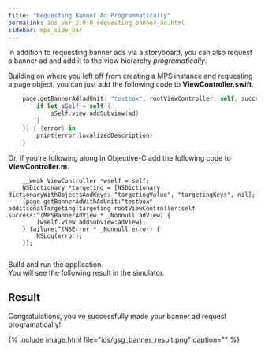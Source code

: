 ```yaml
---
title: "Requesting Banner Ad Programmatically"
permalink: ios_ver_2.0.0_requesting_banner_ad.html
sidebar: mps_side_bar
---
```

In addition to requesting banner ads via a storyboard, you can also request a banner ad and add it to the view hierarchy *programatically*.  

Building on where you left off from creating a MPS instance and requesting a page object, you can just add the following code to **ViewController.swift**.

```swift
    page.getBannerAd(adUnit: "testbox", rootViewController: self, success: { [weak self] (ad) in
        if let sSelf = self {
            sSelf.view.addSubview(ad)
        }
    }) { (error) in
        print(error.localizedDescription)
    }

```

Or, if you're following along in Objective-C add the following code to **ViewController.m**.

```objc
    __weak ViewController *wself = self;
    NSDictionary *targeting = [NSDictionary dictionaryWithObjectsAndKeys: "targetingValue", "targetingKeys", nil];
    [page getBannerAdWithAdUnit:"testbox" additionalTargeting:targeting rootViewController:self success:^(MPSBannerAdView * _Nonnull adView) {
        [wself.view addSubview:adView];
    } failure:^(NSError * _Nonnull error) {
        NSLog(error);
    }];
    
```

Build and run the application.  
You will see the following result in the simulator. 

## Result
Congratulations, you've successfully made your banner ad request programatically! 

{% include image.html file="ios/gsg_banner_result.png" caption="" %}
